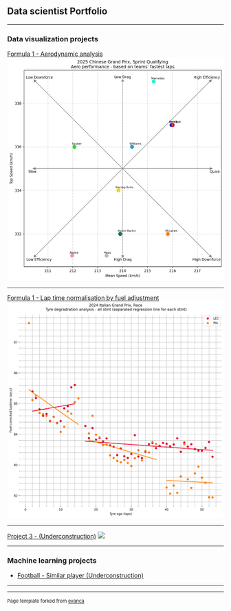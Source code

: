 ## Data scientist Portfolio

---

### Data visualization projects

[Formula 1 - Aerodynamic analysis](https://f1-testing.streamlit.app/)
<img src="images/preview_1-1.jpg?raw=true"/>

---
[Formula 1 - Lap time normalisation by fuel adjustment](https://fuel-corrected-laptime.streamlit.app)
<img src="images/preview_1-2.jpg?raw=true"/>

---
[Project 3 - (Underconstruction)](http://example.com/)
<img src="images/dummy_thumbnail.jpg?raw=true"/>

---

### Machine learning projects

- [Football - Similar player (Underconstruction)](http://example.com/)

---




---
<p style="font-size:11px">Page template forked from <a href="https://github.com/evanca/quick-portfolio">evanca</a></p>
<!-- Remove above link if you don't want to attibute -->
